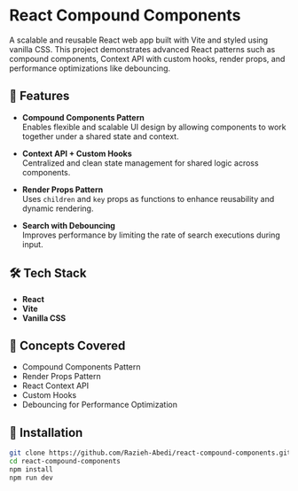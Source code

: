 # React Compound Components

A scalable and reusable React web app built with Vite and styled using vanilla CSS. This project demonstrates advanced React patterns such as compound components, Context API with custom hooks, render props, and performance optimizations like debouncing.

## 🚀 Features

- **Compound Components Pattern**  
  Enables flexible and scalable UI design by allowing components to work together under a shared state and context.

- **Context API + Custom Hooks**  
  Centralized and clean state management for shared logic across components.

- **Render Props Pattern**  
  Uses `children` and `key` props as functions to enhance reusability and dynamic rendering.

- **Search with Debouncing**  
  Improves performance by limiting the rate of search executions during input.

## 🛠️ Tech Stack

- **React**
- **Vite**
- **Vanilla CSS**

## 🧠 Concepts Covered

- Compound Components Pattern
- Render Props Pattern
- React Context API
- Custom Hooks
- Debouncing for Performance Optimization

## 🔧 Installation

```bash
git clone https://github.com/Razieh-Abedi/react-compound-components.git
cd react-compound-components
npm install
npm run dev

```
